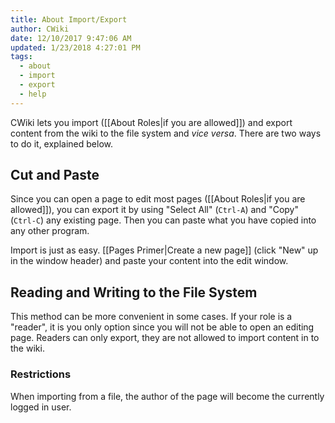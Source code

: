 ```yaml
---
title: About Import/Export
author: CWiki
date: 12/10/2017 9:47:06 AM
updated: 1/23/2018 4:27:01 PM 
tags:
  - about
  - import
  - export
  - help
---
```


CWiki lets you import ([[About Roles|if you are allowed]]) and export content from the wiki to the file system and *vice versa*. There are two ways to do it, explained below.

## Cut and Paste ##

Since you can open a page to edit most pages ([[About Roles|if you are allowed]]), you can export it by using "Select All" (`Ctrl-A`) and "Copy" (`Ctrl-C`) any existing page. Then you can paste what you have copied into any other program.

Import is just as easy. [[Pages Primer|Create a new page]] (click "New" up in the window header) and paste your content into the edit window.

## Reading and Writing to the File System ##

This method can be more convenient in some cases. If your role is a "reader", it is you only option since you will not be able to open an editing page. Readers can only export, they are not allowed to import content in to the wiki.

### Restrictions ###

When importing from a file, the author of the page will become the currently logged in user.